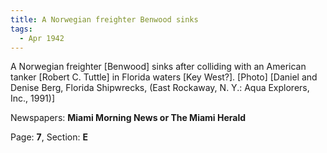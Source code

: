 ```yaml
---  
title: A Norwegian freighter Benwood sinks  
tags:  
  - Apr 1942  
---  
```

  
A Norwegian freighter [Benwood] sinks after colliding with an American tanker [Robert C. Tuttle] in Florida waters [Key West?]. [Photo] [Daniel and Denise Berg, Florida Shipwrecks, (East Rockaway, N. Y.: Aqua Explorers, Inc., 1991)]  
  
Newspapers: **Miami Morning News or The Miami Herald**  
  
Page: **7**, Section: **E** 

